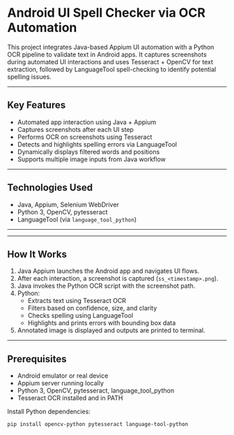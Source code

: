 #  Android UI Spell Checker via OCR Automation

This project integrates Java-based Appium UI automation with a Python OCR pipeline to validate text in Android apps.
It captures screenshots during automated UI interactions and uses Tesseract + OpenCV for text extraction, followed by LanguageTool spell-checking to identify potential spelling issues.

---

## Key Features
- Automated app interaction using Java + Appium
- Captures screenshots after each UI step
- Performs OCR on screenshots using Tesseract
- Detects and highlights spelling errors via LanguageTool
- Dynamically displays filtered words and positions
- Supports multiple image inputs from Java workflow

---

##  Technologies Used
- Java, Appium, Selenium WebDriver
- Python 3, OpenCV, pytesseract
- LanguageTool (via `language_tool_python`)

---

---

## How It Works
1. Java Appium launches the Android app and navigates UI flows.
2. After each interaction, a screenshot is captured (`ss_<timestamp>.png`).
3. Java invokes the Python OCR script with the screenshot path.
4. Python:
   - Extracts text using Tesseract OCR
   - Filters based on confidence, size, and clarity
   - Checks spelling using LanguageTool
   - Highlights and prints errors with bounding box data
5. Annotated image is displayed and outputs are printed to terminal.

   
---

##  Prerequisites
- Android emulator or real device
- Appium server running locally
- Python 3, OpenCV, pytesseract, language_tool_python
- Tesseract OCR installed and in PATH

Install Python dependencies:
```bash
pip install opencv-python pytesseract language-tool-python



